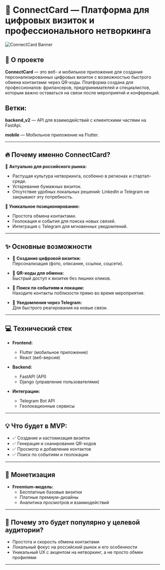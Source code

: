# 🚀 ConnectCard — Платформа для цифровых визиток и профессионального нетворкинга

![ConnectCard Banner](./assets/banner.png)

## 📖 О проекте

**ConnectCard** — это веб- и мобильное приложение для создания персонализированных цифровых визиток с возможностью быстрого обмена контактами через QR-коды. Платформа создана для профессионалов: фрилансеров, предпринимателей и специалистов, которым важно оставаться на связи после мероприятий и конференций.

## Ветки:

**backend_v2** — API для взаимодействий с клиентскими частями на FastApi.

**mobile** — Мобильное приложение на Flutter.

---

## 🔥 Почему именно ConnectCard?

📌 **Актуально для российского рынка:**  
- Растущая культура нетворкинга, особенно в регионах и стартап-среде.  
- Устаревание бумажных визиток.  
- Отсутствие удобных локальных решений: LinkedIn и Telegram не закрывают эту потребность.

📌 **Уникальное позиционирование:**  
- Простота обмена контактами.  
- Геолокация и события для поиска новых связей.  
- Интеграция с Telegram для мгновенных уведомлений.

---

## ✨ Основные возможности

- 🎨 **Создание цифровой визитки:**  
  Персонализация (фото, описание, ссылки, соцсети).

- 📲 **QR-коды для обмена:**  
  Быстрый доступ к визитке без лишних кликов.

- 📍 **Поиск по событиям и локации:**  
  Находите контакты поблизости прямо во время мероприятия.

- 🔔 **Уведомления через Telegram:**  
  Для быстрого реагирования на новые связи.

---

## 💻 Технический стек

- **Frontend:**  
  - Flutter (мобильное приложение)  
  - React (веб-версия)

- **Backend:**  
  - FastAPI (API)  
  - Django (управление пользователями)

- **Интеграции:**  
  - Telegram Bot API  
  - Геолокационные сервисы

---

## 💡 Что будет в MVP:

- ✅ Создание и кастомизация визиток  
- ✅ Генерация и сканирование QR-кодов  
- ✅ Просмотр и добавление контактов  
- ✅ Поиск по событиям и геолокации  

---

## 💸 Монетизация

- **Freemium-модель:**  
  - Бесплатные базовые визитки  
  - Платные премиум-дизайны  
  - Аналитика просмотров и взаимодействий  

---

## 🌟 Почему это будет популярно у целевой аудитории?

- Простота и скорость обмена контактами  
- Локальный фокус на российский рынок и его особенности  
- Уникальный UX с акцентом на нетворкинг, а не просто обмен профилями   

---
